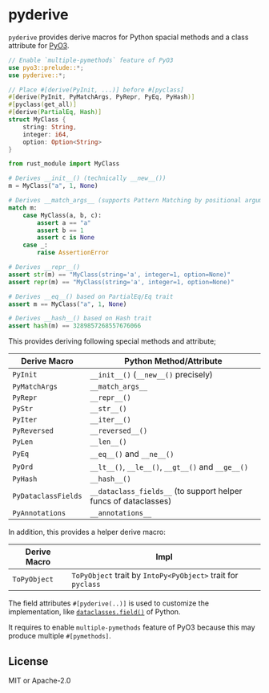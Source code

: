 # pyderive

`pyderive` provides derive macros for Python spacial methods and a class attribute for [PyO3].

[PyO3]: https://github.com/PyO3/pyo3

```rust
// Enable `multiple-pymethods` feature of PyO3
use pyo3::prelude::*;
use pyderive::*;

// Place #[derive(PyInit, ...)] before #[pyclass]
#[derive(PyInit, PyMatchArgs, PyRepr, PyEq, PyHash)]
#[pyclass(get_all)]
#[derive(PartialEq, Hash)]
struct MyClass {
    string: String,
    integer: i64,
    option: Option<String>
}
```
```python
from rust_module import MyClass

# Derives __init__() (technically __new__())
m = MyClass("a", 1, None)

# Derives __match_args__ (supports Pattern Matching by positional arguments)
match m:
    case MyClass(a, b, c):
        assert a == "a"
        assert b == 1
        assert c is None
    case _:
        raise AssertionError

# Derives __repr__()
assert str(m) == "MyClass(string='a', integer=1, option=None)"
assert repr(m) == "MyClass(string='a', integer=1, option=None)"

# Derives __eq__() based on PartialEq/Eq trait
assert m == MyClass("a", 1, None)

# Derives __hash__() based on Hash trait
assert hash(m) == 3289857268557676066
```

This provides deriving following special methods and attribute;

| Derive Macro        | Python Method/Attribute                                         |
| ------------------- | --------------------------------------------------------------- |
| `PyInit`            | `__init__()` (`__new__()` precisely)                            |
| `PyMatchArgs`       | `__match_args__`                                                |
| `PyRepr`            | `__repr__()`                                                    |
| `PyStr`             | `__str__()`                                                     |
| `PyIter`            | `__iter__()`                                                    |
| `PyReversed`        | `__reversed__()`                                                |
| `PyLen`             | `__len__()`                                                     |
| `PyEq`              | `__eq__()` and `__ne__()`                                       |
| `PyOrd`             | `__lt__()`, `__le__()`, `__gt__()` and `__ge__()`               |
| `PyHash`            | `__hash__()`                                                    |
| `PyDataclassFields` | `__dataclass_fields__` (to support helper funcs of dataclasses) |
| `PyAnnotations`     | `__annotations__`                                               |

In addition, this provides a helper derive macro:

| Derive Macro | Impl                                                         |
| ------------ | ------------------------------------------------------------ |
| `ToPyObject` | `ToPyObject` trait by `IntoPy<PyObject>` trait for `pyclass` |

The field attributes `#[pyderive(..)]` is used to customize the implementation,
like [`dataclasses.field()`][dataclasses-field] of Python.

[dataclasses-field]: https://docs.python.org/3/library/dataclasses.html#dataclasses.field

It requires to enable `multiple-pymethods` feature of PyO3 because this may produce multiple `#[pymethods]`.

## License

MIT or Apache-2.0